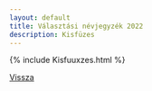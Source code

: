 ```yaml
---
layout: default
title: Választási névjegyzék 2022
description: Kisfüzes
---
```


{% include Kisfuuxzes.html %}

[Vissza](./)